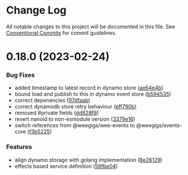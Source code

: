 # Change Log

All notable changes to this project will be documented in this file.
See [Conventional Commits](https://conventionalcommits.org) for commit guidelines.

# 0.18.0 (2023-02-24)

### Bug Fixes

- added timestamp to latest record in dynamo store ([ae64e4b](https://github.com/weegigs/wee-events/commit/ae64e4b34171e3a7ea4f73dfd393491ab9e80abc))
- bound load and publish to this in dynamo event store ([b594535](https://github.com/weegigs/wee-events/commit/b594535a17cad1567c8e5966725185d68cc880e1))
- correct depenencies ([97dfaab](https://github.com/weegigs/wee-events/commit/97dfaab70f4863b71b190f6be68bc75e72618803))
- correct dynamodb store retry behaviour ([eff790b](https://github.com/weegigs/wee-events/commit/eff790bcb582dbed39b358d2596b7c465e09d334))
- removed #private fields ([dd828f9](https://github.com/weegigs/wee-events/commit/dd828f92771d11b63e2bf30184146d8dace00fff))
- revert nanoid to non-esmodule version ([3379e16](https://github.com/weegigs/wee-events/commit/3379e1631db6525a01f282fd3281947a6eedb02b))
- switch references from @weegigs/wee-events to @weegigs/events-core ([f3b5225](https://github.com/weegigs/wee-events/commit/f3b522550cc0f7f11a967893d6be61c716e08d4e))

### Features

- align dynamo storage with golang implementation ([8e26129](https://github.com/weegigs/wee-events/commit/8e26129f757771653ea94301106ff1ef5e19cc7f))
- effects based service definition ([59fbe04](https://github.com/weegigs/wee-events/commit/59fbe0433839f220f5f9cc5aa43d0dc78e7c0c19))
